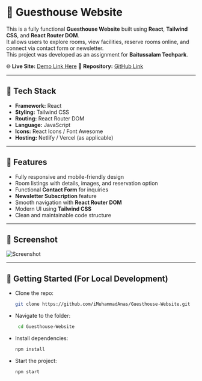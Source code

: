 # 🏨 Guesthouse Website

This is a fully functional **Guesthouse Website** built using **React**, **Tailwind CSS**, and **React Router DOM**.  
It allows users to explore rooms, view facilities, reserve rooms online, and connect via contact form or newsletter.  
This project was developed as an assignment for **Baitussalam Techpark**.

🌐 **Live Site:** [Demo Link Here](https://guesthouse-website.netlify.app/)
📁 **Repository:** [GitHub Link](https://github.com/iMuhammadAnas/Guesthouse-Website)

---

## 🔧 Tech Stack

- **Framework:** React  
- **Styling:** Tailwind CSS  
- **Routing:** React Router DOM  
- **Language:** JavaScript  
- **Icons:** React Icons / Font Awesome  
- **Hosting:** Netlify / Vercel (as applicable)  

---

## 📌 Features

- Fully responsive and mobile-friendly design  
- Room listings with details, images, and reservation option  
- Functional **Contact Form** for inquiries  
- **Newsletter Subscription** feature  
- Smooth navigation with **React Router DOM**  
- Modern UI using **Tailwind CSS**  
- Clean and maintainable code structure  

---

## 📸 Screenshot

![Screenshot](https://ik.imagekit.io/iMuhammadAnas/screencapture-guesthouse-website-netlify-app-2025-08-12-23_54_10.png)

---

## 🚀 Getting Started (For Local Development)

- Clone the repo:

   ```bash
   git clone https://github.com/iMuhammadAnas/Guesthouse-Website.git
   
- Navigate to the folder:
  
  ```bash
   cd Guesthouse-Website
  
- Install dependencies:
  
  ```bash
  npm install
  
- Start the project:
  
  ```bash
  npm start
